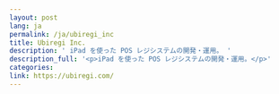 ```yaml
---
layout: post
lang: ja
permalink: /ja/ubiregi_inc
title: Ubiregi Inc.
description: ' iPad を使った POS レジシステムの開発・運用。 '
description_full: '<p>iPad を使った POS レジシステムの開発・運用。</p>'
categories: 
link: https://ubiregi.com/
---
```

